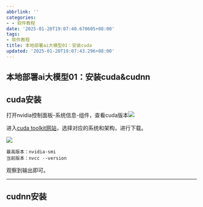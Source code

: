 ```yaml
---
abbrlink: ''
categories:
- - 软件教程
date: '2025-01-20T19:07:40.670605+08:00'
tags:
- 软件教程
title: 本地部署ai大模型01：安装cuda
updated: '2025-01-20T19:07:43.296+08:00'
---
```

## 本地部署ai大模型01：安装cuda&cudnn

## cuda安装

打开nvidia控制面板-系统信息-组件，查看cuda版本![](https://lin8177.oss-cn-shenzhen.aliyuncs.com/20250120191011.png)

进入[cuda toolkit网站](https://developer.nvidia.com/cuda-downloads)，选择对应的系统和架构，进行下载。

![](https://lin8177.oss-cn-shenzhen.aliyuncs.com/20250120191404.png)

```
最高版本：nvidia-smi
当前版本：nvcc --version
```

观察到输出即可。

---

## cudnn安装
